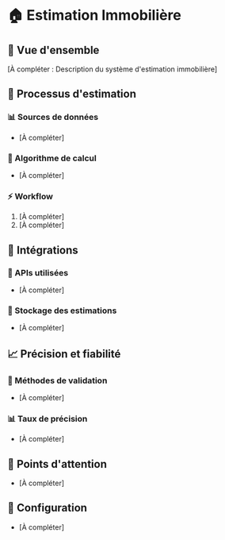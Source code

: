 # 🏠 Estimation Immobilière

## 🎯 Vue d'ensemble

[À compléter : Description du système d'estimation immobilière]

## 🔄 Processus d'estimation

### 📊 Sources de données
- [À compléter]

### 🧮 Algorithme de calcul
- [À compléter]

### ⚡ Workflow
1. [À compléter]
2. [À compléter]

## 🔗 Intégrations

### 📡 APIs utilisées
- [À compléter]

### 💾 Stockage des estimations
- [À compléter]

## 📈 Précision et fiabilité

### 🎯 Méthodes de validation
- [À compléter]

### 📊 Taux de précision
- [À compléter]

## 🚨 Points d'attention
- [À compléter]

## 🔧 Configuration
- [À compléter] 